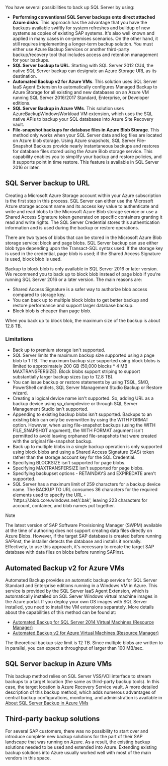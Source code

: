 You have several possibilities to back up SQL Server by using:

- **Performing conventional SQL Server backups onto direct attached Azure disks**. This approach has the advantage that you have the backups available swiftly for system refreshes and buildup of new systems as copies of existing SAP systems. It's also well known and applied in many cases in on-premises scenarios. On the other hand, it still requires implementing a longer-term backup solution. You must either use Azure Backup Services or another third-party backup/recovery tool that includes access and retention management for your backups.
- **SQL Server backup to URL**. Starting with SQL Server 2012 CU4, the native SQL Server backup can designate an Azure Storage URL as its destination.
- **Automated Backup v2 for Azure VMs**. This solution uses SQL Server IaaS Agent Extension to automatically configures Managed Backup to Azure Storage for all existing and new databases on an Azure VM running SQL Server 2016/2017 Standard, Enterprise, or Developer editions.
- **SQL Server Backup in Azure VMs**. This solution uses AzureBackupWindowsWorkload VM extension, which uses the SQL native APIs to backup your SQL databases into Azure Site Recovery vault.
- **File-snapshot backups for database files in Azure Blob Storage**. This method only works when your SQL Server data and log files are located on Azure blob storage. Using Azure snapshots, SQL Server File-Snapshot Backups provide nearly instantaneous backups and restores for database files stored using the Azure Blob storage service. This capability enables you to simplify your backup and restore policies, and it supports point in time restore. This feature is available in SQL Server 2016 or later.

## SQL Server backup to URL

Creating a Microsoft Azure Storage account within your Azure subscription is the first step in this process. SQL Server can either use the Microsoft Azure storage account name and its access key value to authenticate and write and read blobs to the Microsoft Azure Blob storage service or use a Shared Access Signature token generated on specific containers granting it read and write rights. The SQL Server Credential stores this authentication information and is used during the backup or restore operations.

There are two types of blobs that can be stored in the Microsoft Azure Blob storage service: block and page blobs. SQL Server backup can use either blob type depending upon the Transact-SQL syntax used: If the storage key is used in the credential, page blob is used; if the Shared Access Signature is used, block blob is used.

Backup to block blob is only available in SQL Server 2016 or later version. We recommend you to back up to block blob instead of page blob if you're running SQL Server 2016 or a later version. The main reasons are:

- Shared Access Signature is a safer way to authorize blob access compared to storage key.
- You can back up to multiple block blobs to get better backup and restore performance and support larger database backup.
- Block blob is cheaper than page blob.

When you back up to block blob, the maximum size of the backup is about 12.8 TB.

### Limitations

- Back up to premium storage isn't supported.
- SQL Server limits the maximum backup size supported using a page blob to 1 TB. The maximum backup size supported using block blobs is limited to approximately 200 GB (50,000 blocks \* 4 MB MAXTRANSFERSIZE). Block blobs support striping to support substantially larger backup sizes (up to 12.8 TB).
- You can issue backup or restore statements by using TSQL, SMO, PowerShell cmdlets, SQL Server Management Studio Backup or Restore wizard.
- Creating a logical device name isn't supported. So, adding URL as a backup device using sp\_dumpdevice or through SQL Server Management Studio isn't supported.
- Appending to existing backup blobs isn't supported. Backups to an existing blob can only be overwritten by using the WITH FORMAT option. However, when using file-snapshot backups (using the WITH FILE\_SNAPSHOT argument), the WITH FORMAT argument isn't permitted to avoid leaving orphaned file-snapshots that were created with the original file-snapshot backup.
- Back up to multiple blobs in a single backup operation is only supported using block blobs and using a Shared Access Signature (SAS) token rather than the storage account key for the SQL Credential.
- Specifying BLOCKSIZE isn't supported for page blobs.
- Specifying MAXTRANSFERSIZE isn't supported for page blobs.
- Specifying backupset options - RETAINDAYS and EXPIREDATE aren't supported.
- SQL Server has a maximum limit of 259 characters for a backup device name. The BACKUP TO URL consumes 36 characters for the required elements used to specify the URL - 'https://.blob.core.windows.net//.bak', leaving 223 characters for account, container, and blob names put together.

> [!NOTE]
> The latest version of SAP Software Provisioning Manager (SWPM) available at the time of authoring does not support creating data files directly on Azure Blobs. However, if the target SAP database is created before running SAPinst, the installer detects the database and installs it normally. Effectively, to use this approach, it's necessary to create the target SAP database with data files on blobs before running SAPinst.

## Automated Backup v2 for Azure VMs

Automated Backup provides an automatic backup service for SQL Server Standard and Enterprise editions running in a Windows VM in Azure. This service is provided by the SQL Server IaaS Agent Extension, which is automatically installed on SQL Server Windows virtual machine images in the Azure portal. If you deploy your own OS images with SQL Server installed, you need to install the VM extensions separately. More details about the capabilities of this method can be found at:

- [Automated Backup for SQL Server 2014 Virtual Machines (Resource Manager)](/azure/azure-sql/virtual-machines/windows/automated-backup-sql-2014)
- [Automated Backup v2 for Azure Virtual Machines (Resource Manager)](/azure/azure-sql/virtual-machines/windows/automated-backup)

The theoretical backup size limit is 12 TB. Since multiple blobs are written to in parallel, you can expect a throughput of larger than 100 MB/sec.

## SQL Server backup in Azure VMs

This backup method relies on SQL Server VSS/VDI interface to stream backups to a target location (the same as third-party backup tools). In this case, the target location is Azure Recovery Service vault. A more detailed description of this backup method, which adds numerous advantages of central backup configurations, monitoring, and administration is available in [About SQL Server Backup in Azure VMs](/azure/backup/backup-azure-sql-database)

## Third-party backup solutions

For several SAP customers, there was no possibility to start over and introduce complete new backup solutions for the part of their SAP landscape that was running on Azure. As a result, the existing backup solutions needed to be used and extended into Azure. Extending existing backup solutions into Azure usually worked well with most of the main vendors in this space.
